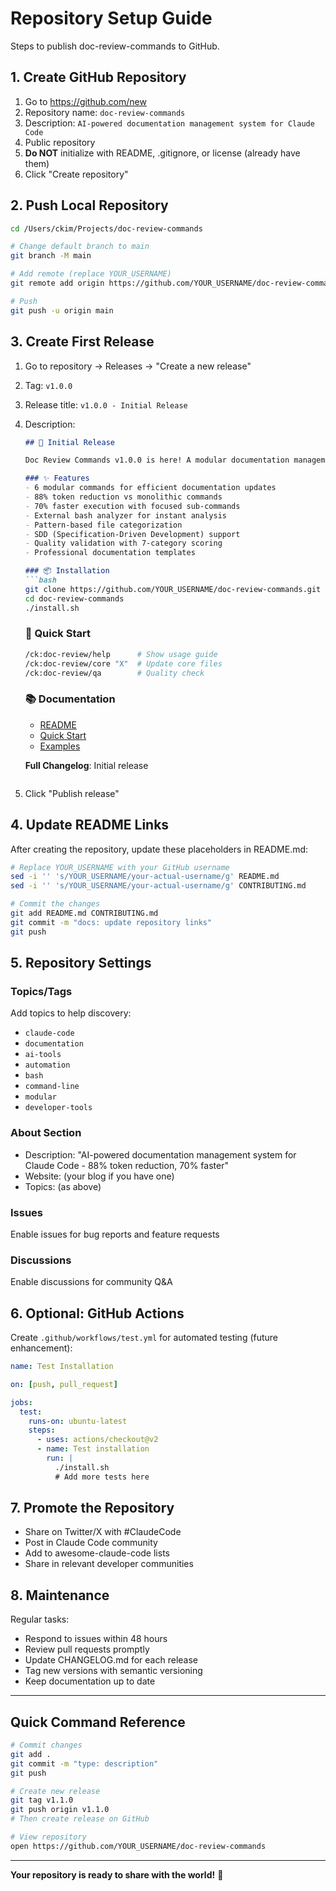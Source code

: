 # Repository Setup Guide

Steps to publish doc-review-commands to GitHub.

## 1. Create GitHub Repository

1. Go to https://github.com/new
2. Repository name: `doc-review-commands`
3. Description: `AI-powered documentation management system for Claude Code`
4. Public repository
5. **Do NOT** initialize with README, .gitignore, or license (already have them)
6. Click "Create repository"

## 2. Push Local Repository

```bash
cd /Users/ckim/Projects/doc-review-commands

# Change default branch to main
git branch -M main

# Add remote (replace YOUR_USERNAME)
git remote add origin https://github.com/YOUR_USERNAME/doc-review-commands.git

# Push
git push -u origin main
```

## 3. Create First Release

1. Go to repository → Releases → "Create a new release"
2. Tag: `v1.0.0`
3. Release title: `v1.0.0 - Initial Release`
4. Description:
   ```markdown
   ## 🎉 Initial Release

   Doc Review Commands v1.0.0 is here! A modular documentation management system for Claude Code.

   ### ✨ Features
   - 6 modular commands for efficient documentation updates
   - 88% token reduction vs monolithic commands
   - 70% faster execution with focused sub-commands
   - External bash analyzer for instant analysis
   - Pattern-based file categorization
   - SDD (Specification-Driven Development) support
   - Quality validation with 7-category scoring
   - Professional documentation templates

   ### 📦 Installation
   ```bash
   git clone https://github.com/YOUR_USERNAME/doc-review-commands.git
   cd doc-review-commands
   ./install.sh
   ```

   ### 🚀 Quick Start
   ```bash
   /ck:doc-review/help      # Show usage guide
   /ck:doc-review/core "X"  # Update core files
   /ck:doc-review/qa        # Quality check
   ```

   ### 📚 Documentation
   - [README](README.md)
   - [Quick Start](docs/QUICKSTART.md)
   - [Examples](examples/basic-usage.md)

   **Full Changelog**: Initial release
   ```

5. Click "Publish release"

## 4. Update README Links

After creating the repository, update these placeholders in README.md:

```bash
# Replace YOUR_USERNAME with your GitHub username
sed -i '' 's/YOUR_USERNAME/your-actual-username/g' README.md
sed -i '' 's/YOUR_USERNAME/your-actual-username/g' CONTRIBUTING.md

# Commit the changes
git add README.md CONTRIBUTING.md
git commit -m "docs: update repository links"
git push
```

## 5. Repository Settings

### Topics/Tags
Add topics to help discovery:
- `claude-code`
- `documentation`
- `ai-tools`
- `automation`
- `bash`
- `command-line`
- `modular`
- `developer-tools`

### About Section
- Description: "AI-powered documentation management system for Claude Code - 88% token reduction, 70% faster"
- Website: (your blog if you have one)
- Topics: (as above)

### Issues
Enable issues for bug reports and feature requests

### Discussions
Enable discussions for community Q&A

## 6. Optional: GitHub Actions

Create `.github/workflows/test.yml` for automated testing (future enhancement):

```yaml
name: Test Installation

on: [push, pull_request]

jobs:
  test:
    runs-on: ubuntu-latest
    steps:
      - uses: actions/checkout@v2
      - name: Test installation
        run: |
          ./install.sh
          # Add more tests here
```

## 7. Promote the Repository

- Share on Twitter/X with #ClaudeCode
- Post in Claude Code community
- Add to awesome-claude-code lists
- Share in relevant developer communities

## 8. Maintenance

Regular tasks:
- Respond to issues within 48 hours
- Review pull requests promptly
- Update CHANGELOG.md for each release
- Tag new versions with semantic versioning
- Keep documentation up to date

---

## Quick Command Reference

```bash
# Commit changes
git add .
git commit -m "type: description"
git push

# Create new release
git tag v1.1.0
git push origin v1.1.0
# Then create release on GitHub

# View repository
open https://github.com/YOUR_USERNAME/doc-review-commands
```

---

**Your repository is ready to share with the world!** 🚀
